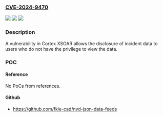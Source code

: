 ### [CVE-2024-9470](https://cve.mitre.org/cgi-bin/cvename.cgi?name=CVE-2024-9470)
![](https://img.shields.io/static/v1?label=Product&message=Cortex%20XSOAR&color=blue)
![](https://img.shields.io/static/v1?label=Version&message=n%2Fa&color=blue)
![](https://img.shields.io/static/v1?label=Vulnerability&message=CWE-497%3A%20Exposure%20of%20Sensitive%20System%20Information%20to%20an%20Unauthorized%20Control%20Sphere&color=brighgreen)

### Description

A vulnerability in Cortex XSOAR allows the disclosure of incident data to users who do not have the privilege to view the data.

### POC

#### Reference
No PoCs from references.

#### Github
- https://github.com/fkie-cad/nvd-json-data-feeds

